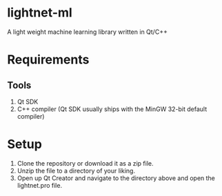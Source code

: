 # lightnet-ml
A light weight machine learning library written in Qt/C++

# Requirements

## Tools
1. Qt SDK
2. C++ compiler (Qt SDK usually ships with the MinGW 32-bit default compiler)

# Setup
1. Clone the repository or download it as a zip file.
2. Unzip the file to a directory of your liking.
3. Open up Qt Creator and navigate to the directory above and open the lightnet.pro file.
